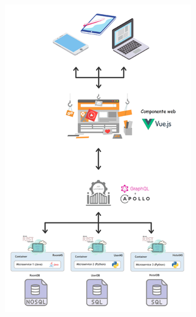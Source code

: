 ![alt text](https://github.com/danielmserna/4a-docs/blob/main/Arquitectura/Preliminar.png?raw=true)
